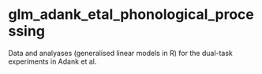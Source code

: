 # glm_adank_etal_phonological_processing
Data and analyases (generalised linear models in R) for the dual-task experiments in Adank et al.
